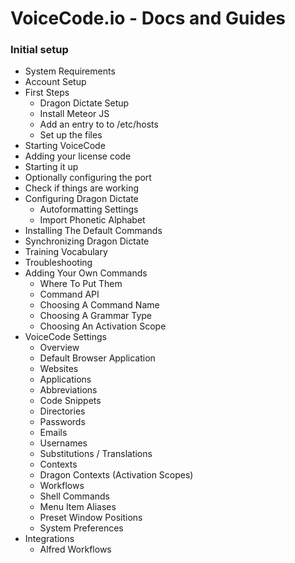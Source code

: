# VoiceCode.io - Docs and Guides

### Initial setup

- System Requirements
- Account Setup
- First Steps
  -  Dragon Dictate Setup
  -  Install Meteor JS
  -  Add an entry to to /etc/hosts
  -  Set up the files
-  Starting VoiceCode
  - Adding your license code
  - Starting it up
  - Optionally configuring the port
  - Check if things are working
- Configuring Dragon Dictate
  - Autoformatting Settings
  - Import Phonetic Alphabet
- Installing The Default Commands
- Synchronizing Dragon Dictate
- Training Vocabulary
- Troubleshooting
- Adding Your Own Commands
  - Where To Put Them
  - Command API
  - Choosing A Command Name
  - Choosing A Grammar Type
  - Choosing An Activation Scope
- VoiceCode Settings
  - Overview
  - Default Browser Application
  - Websites
  - Applications
  - Abbreviations
  - Code Snippets
  - Directories
  - Passwords
  - Emails
  - Usernames
  - Substitutions / Translations
  - Contexts
  - Dragon Contexts (Activation Scopes)
  - Workflows
  - Shell Commands
  - Menu Item Aliases
  - Preset Window Positions
  - System Preferences
- Integrations
  - Alfred Workflows
